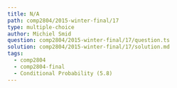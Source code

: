 ```yaml
---
title: N/A
path: comp2804/2015-winter-final/17
type: multiple-choice
author: Michiel Smid
question: comp2804/2015-winter-final/17/question.ts
solution: comp2804/2015-winter-final/17/solution.md
tags:
  - comp2804
  - comp2804-final
  - Conditional Probability (5.8)
---
```

